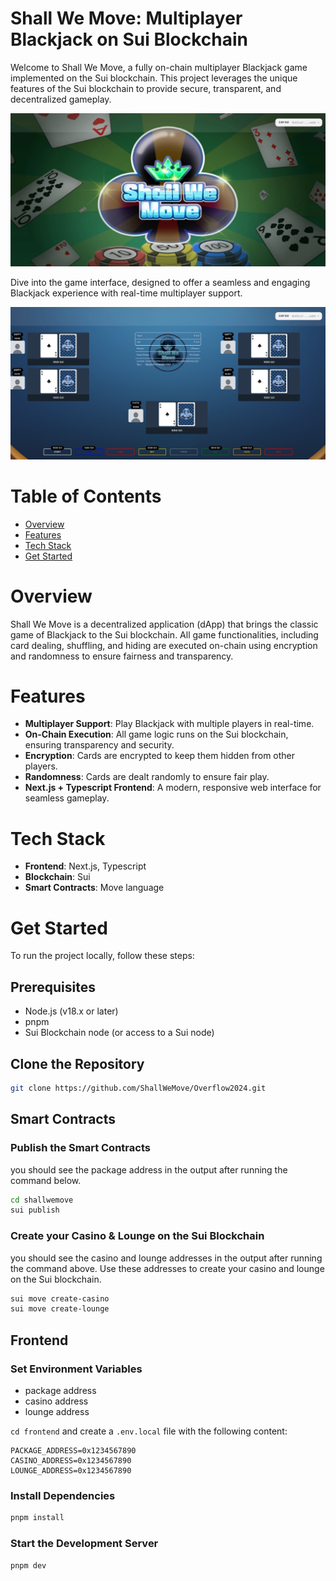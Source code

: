 # Shall We Move: Multiplayer Blackjack on Sui Blockchain

Welcome to Shall We Move, a fully on-chain multiplayer Blackjack game implemented on the Sui blockchain. This project leverages the unique features of the Sui blockchain to provide secure, transparent, and decentralized gameplay.

![Shall We Move Landing Page](images/landing.jpg)

Dive into the game interface, designed to offer a seamless and engaging Blackjack experience with real-time multiplayer support.

![Shall We Move Game Page](images/game.jpg)



# Table of Contents

- [Overview](#overview)
- [Features](#features)
- [Tech Stack](#tech-stack)
- [Get Started](#get-started)

# Overview

Shall We Move is a decentralized application (dApp) that brings the classic game of Blackjack to the Sui blockchain. All game functionalities, including card dealing, shuffling, and hiding are executed on-chain using encryption and randomness to ensure fairness and transparency.

# Features

- **Multiplayer Support**: Play Blackjack with multiple players in real-time.
- **On-Chain Execution**: All game logic runs on the Sui blockchain, ensuring transparency and security.
- **Encryption**: Cards are encrypted to keep them hidden from other players.
- **Randomness**: Cards are dealt randomly to ensure fair play.
- **Next.js + Typescript Frontend**: A modern, responsive web interface for seamless gameplay.

# Tech Stack

- **Frontend**: Next.js, Typescript
- **Blockchain**: Sui
- **Smart Contracts**: Move language

# Get Started

To run the project locally, follow these steps:

## Prerequisites

- Node.js (v18.x or later)
- pnpm
- Sui Blockchain node (or access to a Sui node)

## Clone the Repository

```bash
git clone https://github.com/ShallWeMove/Overflow2024.git
```

## Smart Contracts

### Publish the Smart Contracts
you should see the package address in the output after running the command below.
```bash
cd shallwemove
sui publish
```

### Create your Casino & Lounge on the Sui Blockchain
you should see the casino and lounge addresses in the output after running the command above. Use these addresses to create your casino and lounge on the Sui blockchain.
```bash
sui move create-casino
sui move create-lounge
```

## Frontend

### Set Environment Variables
- package address
- casino address
- lounge address

`cd frontend` and create a `.env.local` file with the following content:
```
PACKAGE_ADDRESS=0x1234567890
CASINO_ADDRESS=0x1234567890
LOUNGE_ADDRESS=0x1234567890
```

### Install Dependencies
```bash
pnpm install
```

### Start the Development Server
```bash
pnpm dev
```
